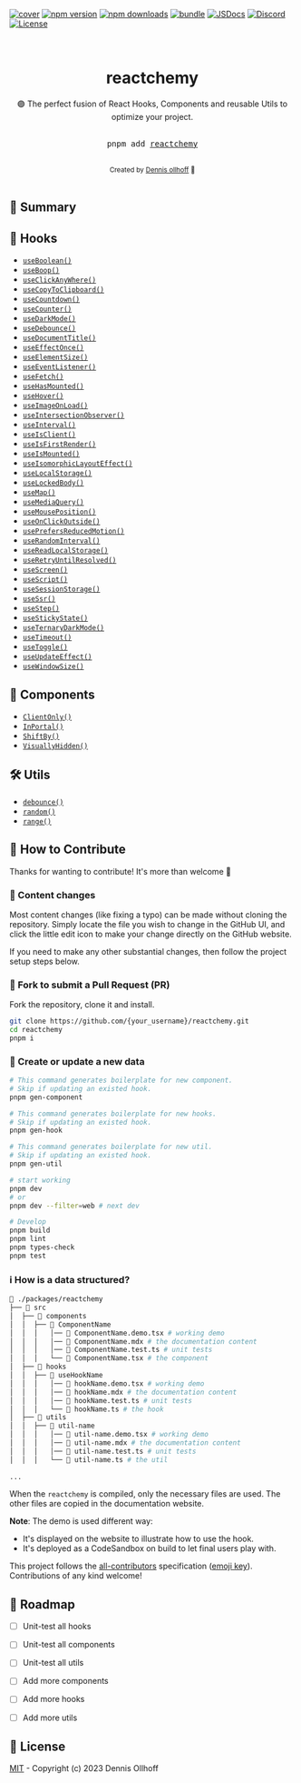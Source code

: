 [![cover][cover-src]][cover-href]
[![npm version][npm-version-src]][npm-version-href] 
[![npm downloads][npm-downloads-src]][npm-downloads-href] 
[![bundle][bundle-src]][bundle-href] [![JSDocs][jsdocs-src]][jsdocs-href]
 [![Discord][discord-src]][discord-href]
[![License][license-src]][license-href]

<br />

<div align="center">
<h1>reactchemy</h1>

<div>🟣 The perfect fusion of React Hooks, Components and reusable Utils to optimize your project.</div>

<br />
  <pre>pnpm add <a href="https://www.npmjs.com/package/reactchemy">reactchemy</a></pre>
  <br />

<div align="center">
  <sub>Created by <a href="https://github.com/nyxb">Dennis ollhoff</a> 💚</sub>
</div>

</div>

<br />

## 📖 Summary

<!-- DATA:START -->

## 🎣 Hooks

- [`useBoolean()`](https://reactchemy/react-hook/use-boolean)
- [`useBoop()`](https://reactchemy/react-hook/use-boop)
- [`useClickAnyWhere()`](https://reactchemy/react-hook/use-click-any-where)
- [`useCopyToClipboard()`](https://reactchemy/react-hook/use-copy-to-clipboard)
- [`useCountdown()`](https://reactchemy/react-hook/use-countdown)
- [`useCounter()`](https://reactchemy/react-hook/use-counter)
- [`useDarkMode()`](https://reactchemy/react-hook/use-dark-mode)
- [`useDebounce()`](https://reactchemy/react-hook/use-debounce)
- [`useDocumentTitle()`](https://reactchemy/react-hook/use-document-title)
- [`useEffectOnce()`](https://reactchemy/react-hook/use-effect-once)
- [`useElementSize()`](https://reactchemy/react-hook/use-element-size)
- [`useEventListener()`](https://reactchemy/react-hook/use-event-listener)
- [`useFetch()`](https://reactchemy/react-hook/use-fetch)
- [`useHasMounted()`](https://reactchemy/react-hook/use-has-mounted)
- [`useHover()`](https://reactchemy/react-hook/use-hover)
- [`useImageOnLoad()`](https://reactchemy/react-hook/use-image-on-load)
- [`useIntersectionObserver()`](https://reactchemy/react-hook/use-intersection-observer)
- [`useInterval()`](https://reactchemy/react-hook/use-interval)
- [`useIsClient()`](https://reactchemy/react-hook/use-is-client)
- [`useIsFirstRender()`](https://reactchemy/react-hook/use-is-first-render)
- [`useIsMounted()`](https://reactchemy/react-hook/use-is-mounted)
- [`useIsomorphicLayoutEffect()`](https://reactchemy/react-hook/use-isomorphic-layout-effect)
- [`useLocalStorage()`](https://reactchemy/react-hook/use-local-storage)
- [`useLockedBody()`](https://reactchemy/react-hook/use-locked-body)
- [`useMap()`](https://reactchemy/react-hook/use-map)
- [`useMediaQuery()`](https://reactchemy/react-hook/use-media-query)
- [`useMousePosition()`](https://reactchemy/react-hook/use-mouse-position)
- [`useOnClickOutside()`](https://reactchemy/react-hook/use-on-click-outside)
- [`usePrefersReducedMotion()`](https://reactchemy/react-hook/use-prefers-reduced-motion)
- [`useRandomInterval()`](https://reactchemy/react-hook/use-random-interval)
- [`useReadLocalStorage()`](https://reactchemy/react-hook/use-read-local-storage)
- [`useRetryUntilResolved()`](https://reactchemy/react-hook/use-retry-until-resolved)
- [`useScreen()`](https://reactchemy/react-hook/use-screen)
- [`useScript()`](https://reactchemy/react-hook/use-script)
- [`useSessionStorage()`](https://reactchemy/react-hook/use-session-storage)
- [`useSsr()`](https://reactchemy/react-hook/use-ssr)
- [`useStep()`](https://reactchemy/react-hook/use-step)
- [`useStickyState()`](https://reactchemy/react-hook/use-sticky-state)
- [`useTernaryDarkMode()`](https://reactchemy/react-hook/use-ternary-dark-mode)
- [`useTimeout()`](https://reactchemy/react-hook/use-timeout)
- [`useToggle()`](https://reactchemy/react-hook/use-toggle)
- [`useUpdateEffect()`](https://reactchemy/react-hook/use-update-effect)
- [`useWindowSize()`](https://reactchemy/react-hook/use-window-size)

## 🧩 Components

- [`ClientOnly()`](https://reactchemy/react-component/-client-only)
- [`InPortal()`](https://reactchemy/react-component/-in-portal)
- [`ShiftBy()`](https://reactchemy/react-component/-shift-by)
- [`VisuallyHidden()`](https://reactchemy/react-component/-visually-hidden)

## 🛠️ Utils

- [`debounce()`](https://reactchemy/react-util/debounce)
- [`random()`](https://reactchemy/react-util/random)
- [`range()`](https://reactchemy/react-util/range)

<!-- DATA:END -->

## 🤝 How to Contribute

Thanks for wanting to contribute! It's more than welcome 🤗

### 🔄 Content changes

Most content changes (like fixing a typo) can be made without cloning the repository.
Simply locate the file you wish to change in the GitHub UI,
and click the little edit icon to make your change directly on the GitHub website.

If you need to make any other substantial changes, then follow the project setup steps below.

### 🍴 Fork to submit a Pull Request (PR)

Fork the repository, clone it and install.

```bash
git clone https://github.com/{your_username}/reactchemy.git
cd reactchemy
pnpm i
```

### 📝 Create or update a new data

```bash
# This command generates boilerplate for new component.
# Skip if updating an existed hook.
pnpm gen-component

# This command generates boilerplate for new hooks.
# Skip if updating an existed hook.
pnpm gen-hook

# This command generates boilerplate for new util.
# Skip if updating an existed hook.
pnpm gen-util

# start working
pnpm dev
# or
pnpm dev --filter=web # next dev

# Develop
pnpm build
pnpm lint
pnpm types-check
pnpm test
```

### ℹ️ How is a data structured?

```bash
📂 ./packages/reactchemy
├── 📂 src
│  ├── 📂 components
│  │  ├── 📂 ComponentName
│  │  │   │── 📄 ComponentName.demo.tsx # working demo
│  │  │   │── 📝 ComponentName.mdx # the documentation content
│  │  │   │── 🧪 ComponentName.test.ts # unit tests
│  │  │   └── 📄 ComponentName.tsx # the component
│  ├── 📂 hooks
│  │  ├── 📂 useHookName
│  │  │   │── 📄 hookName.demo.tsx # working demo
│  │  │   │── 📝 hookName.mdx # the documentation content
│  │  │   │── 🧪 hookName.test.ts # unit tests
│  │  │   └── 📄 hookName.ts # the hook
│  ├── 📂 utils
│  │  ├── 📂 util-name
│  │  │   │── 📄 util-name.demo.tsx # working demo
│  │  │   │── 📝 util-name.mdx # the documentation content
│  │  │   │── 🧪 util-name.test.ts # unit tests
│  │  │   └── 📄 util-name.ts # the util
 
...
```

When the `reactchemy` is compiled, only the necessary files are used.
The other files are copied in the documentation website.

**Note**: The demo is used different way:

- It's displayed on the website to illustrate how to use the hook.
- It's deployed as a CodeSandbox on build to let final users play with.

This project follows the [all-contributors](https://github.com/all-contributors/all-contributors) specification ([emoji key](https://allcontributors.org/docs/en/emoji-key)). Contributions of any kind welcome!

## 🚗 Roadmap

- [ ] Unit-test all hooks
- [ ] Unit-test all components
- [ ] Unit-test all utils
- [ ] Add more components
- [ ] Add more hooks
- [ ] Add more utils


## 📜 License

[MIT](./LICENSE) - Copyright (c) 2023 Dennis Ollhoff

<!-- Badges -->

[npm-version-src]: https://img.shields.io/npm/v/reactchemy?style=flat&colorA=18181B&colorB=14F195
[npm-version-href]: https://npmjs.com/package/reactchemy
[npm-downloads-src]: https://img.shields.io/npm/dm/reactchemy?style=flat&colorA=18181B&colorB=14F195
[npm-downloads-href]: https://npmjs.com/package/reactchemy
[bundle-src]: https://img.shields.io/bundlephobia/minzip/reactchemy?style=flat&colorA=18181B&colorB=14F195
[bundle-href]: https://bundlephobia.com/result?p=reactchemy
[jsdocs-src]: https://img.shields.io/badge/jsDocs.io-reference-18181B?style=flat&colorA=18181B&colorB=14F195
[jsdocs-href]: https://www.jsdocs.io/package/reactchemy
[discord-src]: https://img.shields.io/badge/chat-discord-dicord?style=flat&colorA=18181B&colorB=14F195&logo=discord
 [discord-href]: https://www.chat.nyxb.zip
[license-src]: https://img.shields.io/github/license/nyxblabs/reactchemy.svg?style=flat&colorA=18181B&colorB=14F195
[license-href]: https://github.com/nyxblabs/reactchemy/blob/main/LICENSE

<!-- Cover -->
[cover-src]: https://raw.githubusercontent.com/nyxb/reactchemy/main/.github/assets/cover-github.png
[cover-href]: https://reactchemy.com

